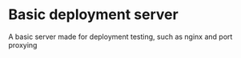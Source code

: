 # Basic deployment server

A basic server made for deployment testing, such as nginx and port proxying
